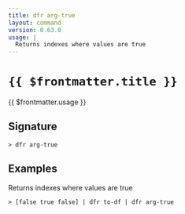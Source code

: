 ```yaml
---
title: dfr arg-true
layout: command
version: 0.63.0
usage: |
  Returns indexes where values are true
---
```


# `{{ $frontmatter.title }}`

<div style='white-space: pre-wrap;'>{{ $frontmatter.usage }}</div>

## Signature

```> dfr arg-true ```

## Examples

Returns indexes where values are true
```shell
> [false true false] | dfr to-df | dfr arg-true
```
